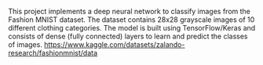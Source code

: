 This project implements a deep neural network to classify images from the Fashion MNIST dataset. The dataset contains 28x28 grayscale images of 10 different clothing categories. The model is built using TensorFlow/Keras and consists of dense (fully connected) layers to learn and predict the classes of images.
https://www.kaggle.com/datasets/zalando-research/fashionmnist/data
